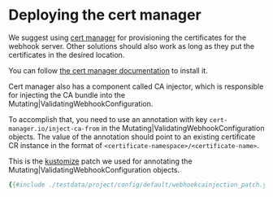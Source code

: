 # Deploying the cert manager

We suggest using [cert manager](https://github.com/jetstack/cert-manager) for
provisioning the certificates for the webhook server. Other solutions should
also work as long as they put the certificates in the desired location.

You can follow
[the cert manager documentation](https://docs.cert-manager.io/en/latest/getting-started/install/kubernetes.html)
to install it.

Cert manager also has a component called CA injector, which is responsible for
injecting the CA bundle into the Mutating|ValidatingWebhookConfiguration.

To accomplish that, you need to use an annotation with key
`cert-manager.io/inject-ca-from`
in the Mutating|ValidatingWebhookConfiguration objects.
The value of the annotation should point to an existing certificate CR instance
in the format of `<certificate-namespace>/<certificate-name>`.

This is the [kustomize](https://github.com/kubernetes-sigs/kustomize) patch we
used for annotating the Mutating|ValidatingWebhookConfiguration objects.
```yaml
{{#include ./testdata/project/config/default/webhookcainjection_patch.yaml}}
```
